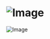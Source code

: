 
# ![Image](https://github.com/user-attachments/assets/e9f75001-ed27-4534-8e2c-286a7fc0b1f8)
![Image](https://github.com/user-attachments/assets/f4990cec-57bc-4dc5-bcff-4e23e35524e1)
